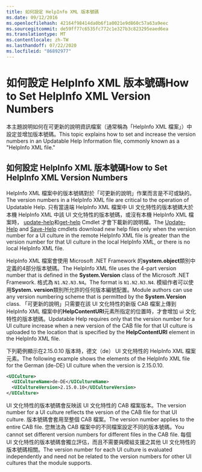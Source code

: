 ```yaml
---
title: 如何設定 HelpInfo XML 版本號碼
ms.date: 09/12/2016
ms.openlocfilehash: 42164f98414da0b6f1a0021e9d860c57a63a9eec
ms.sourcegitcommit: de59ff77c6535fc772c1e327b3c823295eaed6ea
ms.translationtype: MT
ms.contentlocale: zh-TW
ms.lasthandoff: 07/22/2020
ms.locfileid: "86892977"
---
```

# <a name="how-to-set-helpinfo-xml-version-numbers"></a><span data-ttu-id="3eecd-102">如何設定 HelpInfo XML 版本號碼</span><span class="sxs-lookup"><span data-stu-id="3eecd-102">How to Set HelpInfo XML Version Numbers</span></span>

<span data-ttu-id="3eecd-103">本主題說明如何在可更新的說明資訊檔案（通常稱為「HelpInfo XML 檔案」）中設定並增加版本號碼。</span><span class="sxs-lookup"><span data-stu-id="3eecd-103">This topic explains how to set and increase the version numbers in an Updatable Help Information file, commonly known as a "HelpInfo XML file."</span></span>

## <a name="how-to-set-helpinfo-xml-version-numbers"></a><span data-ttu-id="3eecd-104">如何設定 HelpInfo XML 版本號碼</span><span class="sxs-lookup"><span data-stu-id="3eecd-104">How to Set HelpInfo XML Version Numbers</span></span>

<span data-ttu-id="3eecd-105">HelpInfo XML 檔案中的版本號碼對於「可更新的說明」作業而言是不可或缺的。</span><span class="sxs-lookup"><span data-stu-id="3eecd-105">The version numbers in a HelpInfo XML file are critical to the operation of Updatable Help.</span></span> <span data-ttu-id="3eecd-106">只有當遠端 HelpInfo XML 檔案中 UI 文化特性的版本號碼大於本機 HelpInfo XML 中該 UI 文化特性的版本號碼，或沒有本機 HelpInfo XML 檔案時， [update-help](/powershell/module/Microsoft.PowerShell.Core/Update-Help)和[get-help](/powershell/module/Microsoft.PowerShell.Core/Save-Help) Cmdlet 才會下載新的說明檔。</span><span class="sxs-lookup"><span data-stu-id="3eecd-106">The [Update-Help](/powershell/module/Microsoft.PowerShell.Core/Update-Help) and [Save-Help](/powershell/module/Microsoft.PowerShell.Core/Save-Help) cmdlets download new help files only when the version number for a UI culture in the remote HelpInfo XML file is greater than the version number for that UI culture in the local HelpInfo XML, or there is no local HelpInfo XML file.</span></span>

<span data-ttu-id="3eecd-107">HelpInfo XML 檔案會使用 Microsoft .NET Framework 的**system.object**類別中定義的4部分版本號碼。</span><span class="sxs-lookup"><span data-stu-id="3eecd-107">The HelpInfo XML file uses the 4-part version number that is defined in the **System.Version** class of the Microsoft .NET Framework.</span></span> <span data-ttu-id="3eecd-108">格式為 `N1.N2.N3.N4`。</span><span class="sxs-lookup"><span data-stu-id="3eecd-108">The format is `N1.N2.N3.N4`.</span></span> <span data-ttu-id="3eecd-109">模組作者可以使用**System. version**類別所允許的任何版本編號配置。</span><span class="sxs-lookup"><span data-stu-id="3eecd-109">Module authors can use any version numbering scheme that is permitted by the **System.Version** class.</span></span> <span data-ttu-id="3eecd-110">「可更新的說明」只需要在該 UI 文化特性的新版 CAB 檔案上傳到 HelpInfo XML 檔案中的**HelpContentURI**元素所指定的位置時，才會增加 ui 文化特性的版本號碼。</span><span class="sxs-lookup"><span data-stu-id="3eecd-110">Updatable Help requires only that the version number for a UI culture increase when a new version of the CAB file for that UI culture is uploaded to the location that is specified by the **HelpContentURI** element in the HelpInfo XML file.</span></span>

<span data-ttu-id="3eecd-111">下列範例顯示在2.15.0.10 版本時，德文（de） UI 文化特性的 HelpInfo XML 檔案元素。</span><span class="sxs-lookup"><span data-stu-id="3eecd-111">The following example shows the elements of the HelpInfo XML file for the German (de-DE) UI culture when the version is 2.15.0.10.</span></span>

```xml
<UICulture>
  <UICultureName>de-DE</UICultureName>
  <UICultureVersion>2.15.0.10</UICultureVersion>
</UICulture>
```

<span data-ttu-id="3eecd-112">UI 文化特性的版本號碼會反映該 UI 文化特性的 CAB 檔案版本。</span><span class="sxs-lookup"><span data-stu-id="3eecd-112">The version number for a UI culture reflects the version of the CAB file for that UI culture.</span></span> <span data-ttu-id="3eecd-113">版本號碼會套用至整個 CAB 檔案。</span><span class="sxs-lookup"><span data-stu-id="3eecd-113">The version number applies to the entire CAB file.</span></span> <span data-ttu-id="3eecd-114">您無法為 CAB 檔案中的不同檔案設定不同的版本號碼。</span><span class="sxs-lookup"><span data-stu-id="3eecd-114">You cannot set different version numbers for different files in the CAB file.</span></span> <span data-ttu-id="3eecd-115">每個 UI 文化特性的版本號碼會獨立評估，而且不需要與模組支援之其他 UI 文化特性的版本號碼相關。</span><span class="sxs-lookup"><span data-stu-id="3eecd-115">The version number for each UI culture is evaluated independently and need not be related to the version numbers for other UI cultures that the module supports.</span></span>
